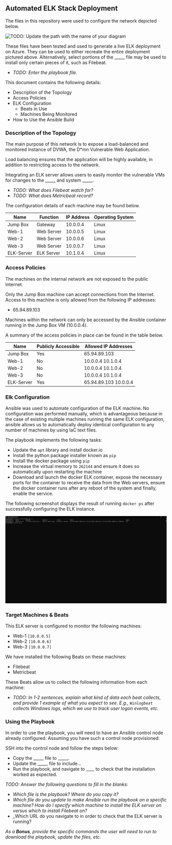 ## Automated ELK Stack Deployment

The files in this repository were used to configure the network depicted below.

![TODO: Update the path with the name of your diagram](Images/network_diagram.jpg)

These files have been tested and used to generate a live ELK deployment on Azure. They can be used to either recreate the entire deployment pictured above. Alternatively, select portions of the _____ file may be used to install only certain pieces of it, such as Filebeat.

  - _TODO: Enter the playbook file._

This document contains the following details:
- Description of the Topology
- Access Policies
- ELK Configuration
  - Beats in Use
  - Machines Being Monitored
- How to Use the Ansible Build


### Description of the Topology

The main purpose of this network is to expose a load-balanced and monitored instance of DVWA, the D*mn Vulnerable Web Application.

Load balancing ensures that the application will be highly available, in addition to restricting access to the network.

Integrating an ELK server allows users to easily monitor the vulnerable VMs for changes to the _____ and system _____.
- _TODO: What does Filebeat watch for?_
- _TODO: What does Metricbeat record?_

The configuration details of each machine may be found below.

| Name     | Function | IP Address | Operating System |
|----------|----------|------------|------------------|
| Jump Box | Gateway  | 10.0.0.4   | Linux            |
| Web-1    | Web Server | 10.0.0.5  | Linux           |
| Web-2    | Web Server | 10.0.0.6  | Linux           |
| Web-3    | Web Server | 10.0.0.7  | Linux           |
| ELK-Server | ELK Server | 10.1.0.4 | Linux           |

### Access Policies

The machines on the internal network are not exposed to the public Internet. 

Only the Jump Box machine can accept connections from the Internet. Access to this machine is only allowed from the following IP addresses:
- 65.94.89.103

Machines within the network can only be accessed by the Ansible container running in the Jump Box VM (10.0.0.4).

A summary of the access policies in place can be found in the table below.

| Name     | Publicly Accessible | Allowed IP Addresses |
|----------|---------------------|----------------------|
| Jump Box | Yes                 | 65.94.89.103         |
| Web-1    | No                  | 10.0.0.4 10.1.0.4    |
| Web-2    | No                  | 10.0.0.4 10.1.0.4    |
| Web-3    | No                  | 10.0.0.4 10.1.0.4    |
| ELK-Server | Yes               | 65.94.89.103 10.0.0.4 |

### Elk Configuration

Ansible was used to automate configuration of the ELK machine. No configuration was performed manually, which is advantageous because in the case of existing multiple machines running the same ELK configuration, ansible allows us to automatically deploy identical configuration to any number of machines by using IaC text files.

The playbook implements the following tasks:
- Update the `apt` library and install docker.io
- Install the python package installer known as `pip`
- Install the docker package using `pip`
- Increase the virtual memory to `262144` and ensure it does so automatically upon restarting the machine
- Download and launch the docker ELK container, expose the necessary ports for the container to receive the data from the Web servers, ensure the docker container runs after any reboot of the system and finally, enable the service.

The following screenshot displays the result of running `docker ps` after successfully configuring the ELK instance.

![TODO: Update the path with the name of your screenshot of docker ps output](Images/Elk_Container.png)

### Target Machines & Beats
This ELK server is configured to monitor the following machines:
- Web-1 `[10.0.0.5]`
- Web-2 `[10.0.0.6]`
- Web-3 `[10.0.0.7]`

We have installed the following Beats on these machines:
- Filebeat
- Metricbeat

These Beats allow us to collect the following information from each machine:
- _TODO: In 1-2 sentences, explain what kind of data each beat collects, and provide 1 example of what you expect to see. E.g., `Winlogbeat` collects Windows logs, which we use to track user logon events, etc._

### Using the Playbook
In order to use the playbook, you will need to have an Ansible control node already configured. Assuming you have such a control node provisioned: 

SSH into the control node and follow the steps below:
- Copy the _____ file to _____.
- Update the _____ file to include...
- Run the playbook, and navigate to ____ to check that the installation worked as expected.

_TODO: Answer the following questions to fill in the blanks:_
- _Which file is the playbook? Where do you copy it?_
- _Which file do you update to make Ansible run the playbook on a specific machine? How do I specify which machine to install the ELK server on versus which to install Filebeat on?_
- _Which URL do you navigate to in order to check that the ELK server is running?

_As a **Bonus**, provide the specific commands the user will need to run to download the playbook, update the files, etc._